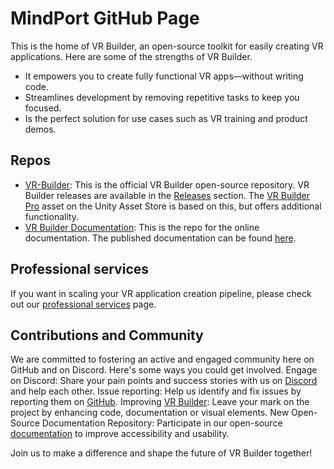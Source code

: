 # MindPort GitHub Page
This is the home of VR Builder, an open-source toolkit for easily creating VR applications.
Here are some of the strengths of VR Builder.
- It empowers you to create fully functional VR apps—without writing code.
- Streamlines development by removing repetitive tasks to keep you focused.
- Is the perfect solution for use cases such as VR training and product demos.
  
## Repos
- [VR-Builder](https://github.com/MindPort-GmbH/VR-Builder): This is the official VR Builder open-source repository. VR Builder releases are available in the [Releases](https://github.com/MindPort-GmbH/VR-Builder/releases) section. The [VR Builder Pro](https://u3d.as/3pUD) asset on the Unity Asset Store is based on this, but offers additional functionality.
- [VR Builder Documentation](https://github.com/MindPort-GmbH/VR-Builder-Documentation): This is the repo for the online documentation. The published documentation can be found [here](documentation.mindport.co).

## Professional services
If you want in scaling your VR application creation pipeline, please check out our [professional services](https://www.mindport.co/vr-builder/pricing) page.

## Contributions and Community
We are committed to fostering an active and engaged community here on GitHub and on Discord. Here's some ways you could get involved.
Engage on Discord: Share your pain points and success stories with us on [Discord](https://discord.gg/H7JXTTT9) and help each other.
Issue reporting: Help us identify and fix issues by reporting them on [GitHub](https://github.com/MindPort-GmbH/VR-Builder/issues).
Improving [VR Builder](https://github.com/MindPort-GmbH/VR-Builder): Leave your mark on the project by enhancing code, documentation or visual elements.
New Open-Source Documentation Repository: Participate in our open-source [documentation](https://github.com/MindPort-GmbH/VR-Builder-Documentation) to improve accessibility and usability.

Join us to make a difference and shape the future of VR Builder together!
